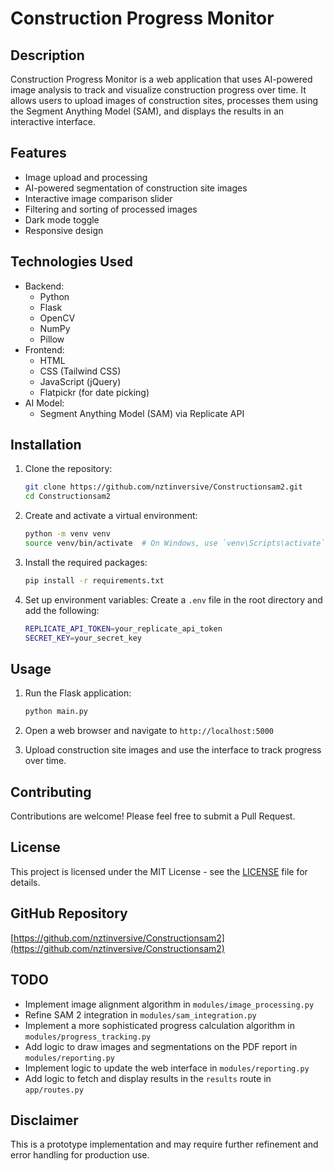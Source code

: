 # Construction Progress Monitor

## Description
Construction Progress Monitor is a web application that uses AI-powered image analysis to track and visualize construction progress over time. It allows users to upload images of construction sites, processes them using the Segment Anything Model (SAM), and displays the results in an interactive interface.

## Features
- Image upload and processing
- AI-powered segmentation of construction site images
- Interactive image comparison slider
- Filtering and sorting of processed images
- Dark mode toggle
- Responsive design

## Technologies Used
- Backend:
  - Python
  - Flask
  - OpenCV
  - NumPy
  - Pillow
- Frontend:
  - HTML
  - CSS (Tailwind CSS)
  - JavaScript (jQuery)
  - Flatpickr (for date picking)
- AI Model:
  - Segment Anything Model (SAM) via Replicate API

## Installation

1. Clone the repository:
   ```bash
   git clone https://github.com/nztinversive/Constructionsam2.git
   cd Constructionsam2
   ```

2. Create and activate a virtual environment:
   ```bash
   python -m venv venv
   source venv/bin/activate  # On Windows, use `venv\Scripts\activate`
   ```

3. Install the required packages:
   ```bash
   pip install -r requirements.txt
   ```

4. Set up environment variables:
   Create a `.env` file in the root directory and add the following:
   ```bash
   REPLICATE_API_TOKEN=your_replicate_api_token
   SECRET_KEY=your_secret_key
   ```

## Usage

1. Run the Flask application:
   ```bash
   python main.py
   ```

2. Open a web browser and navigate to `http://localhost:5000`

3. Upload construction site images and use the interface to track progress over time.

## Contributing
Contributions are welcome! Please feel free to submit a Pull Request.

## License
This project is licensed under the MIT License - see the [LICENSE](LICENSE) file for details.

## GitHub Repository
[https://github.com/nztinversive/Constructionsam2](https://github.com/nztinversive/Constructionsam2)

## TODO

- Implement image alignment algorithm in `modules/image_processing.py`
- Refine SAM 2 integration in `modules/sam_integration.py`
- Implement a more sophisticated progress calculation algorithm in `modules/progress_tracking.py`
- Add logic to draw images and segmentations on the PDF report in `modules/reporting.py`
- Implement logic to update the web interface in `modules/reporting.py`
- Add logic to fetch and display results in the `results` route in `app/routes.py`

## Disclaimer

This is a prototype implementation and may require further refinement and error handling for production use.
